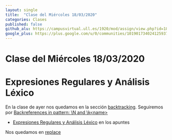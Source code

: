 ```yaml
---
layout: single
title:  "Clase del Miércoles 18/03/2020"
categories: Clases
published: false
github_alu: https://campusvirtual.ull.es/1920/mod/assign/view.php?id=187733
google_plus: https://plus.google.com/u/0/communities/101901734024125937720
---
```


# Clase del Miércoles 18/03/2020

# Expresiones Regulares y Análisis Léxico

En la clase de ayer nos quedamos en la sección [backtracking](https://eloquentjavascript.net/09_regexp.html#h_NFMtGK0tD3). Seguiremos 
por [Backreferences in pattern: \N and \k&lt;name&gt;]({{site.baseurl}}/tema2-expresiones-regulares-y-analisis-lexico/#backreferences)

* [Expresiones Regulares y Análisis Léxico]({{site.baseurl}}/tema2-expresiones-regulares-y-analisis-lexico/) en los apuntes

Nos quedamos en [replace]({{site.baseurl}}/tema2-expresiones-regulares-y-analisis-lexico/#replace)

